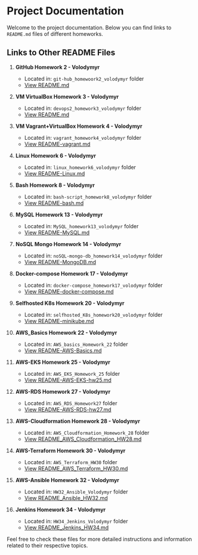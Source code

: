# Project Documentation

Welcome to the project documentation. Below you can find links to  `README.md` files of different homeworks.
## Links to Other README Files

1. **GitHub Homework 2 - Volodymyr**
    - Located in: `git-hub_homewoork2_volodymyr` folder
    - [View README.md](./git-hub_homewoork2_volodymyr/README.md)

2. **VM VirtualBox Homework 3 - Volodymyr**
    - Located in: `devops2_homework3_volodymyr` folder
    - [View README.md](./devops2_homework3_volodymyr/README.md)

3. **VM Vagrant+VirtualBox Homework 4 - Volodymyr**
   - Located in: `vagrant_homework4_volodymyr` folder
   - [View README-vagrant.md](./vagrant_homework4_volodymyr/README-vagrant.md)

4. **Linux Homework 6 - Volodymyr**
   - Located in: `linux_homework6_volodymyr` folder
   - [View README-Linux.md](./linux_homework6_volodymyr/README-Linux.md)

5. **Bash Homework 8 - Volodymyr**
   - Located in: `bash-script_homework8_volodymyr` folder
   - [View README-bash.md](./bash-script_homework8_volodymyr/README-bash.md)

6. **MySQL Homework 13 - Volodymyr**
   - Located in: `MySQL_homework13_volodymyr` folder
   - [View README-MySQL.md](./MySQL_homework13_volodymyr/README-MySQL.md)

7. **NoSQL Mongo Homework 14 - Volodymyr**
   - Located in: `noSQL-mongo-db_homework14_volodymyr` folder
   - [View README-MongoDB.md](./noSQL-mongo-db_homework14_volodymyr/README-MongoDB.md)

8. **Docker-compose Homework 17 - Volodymyr**
   - Located in: `docker-compose_homework17_volodymyr` folder
   - [View README-docker-compose.md](./docker-compose_homework17_volodymyr/README-docker-compose.md)

9. **Selfhosted K8s Homework 20 - Volodymyr**
   - Located in: `selfhosted_K8s_homework20_volodymyr` folder
   - [View README-minikube.md](./selfhosted_K8s_homework20_volodymyr/README-minikube.md)
   
10. **AWS_Basics Homework 22 - Volodymyr**
    - Located in: `AWS_basics_Homework_22` folder
    - [View README-AWS-Basics.md](./AWS_basics_Homework_22/README-AWS-Basics.md)

11. **AWS-EKS Homework 25 - Volodymyr**
    - Located in: `AWS_EKS_Homework_25` folder
    - [View README-AWS-EKS-hw25.md](./AWS_EKS_Homework_25/README-AWS-EKS-hw25.md)

12. **AWS-RDS Homework 27 - Volodymyr**
    - Located in: `AWS_RDS_Homework27` folder
    - [View README-AWS-RDS-hw27.md](./AWS_RDS_Homework27/README-AWS-RDS-hw27.md)

13. **AWS-Cloudformation Homework 28 - Volodymyr**
    - Located in: `AWS_Cloudformation_Homework_28` folder
    - [View README_AWS_Cloudformation_HW28.md](./AWS_Cloudformation_Homework_28/README_AWS_Cloudformation_HW28.md)

14. **AWS-Terraform Homework 30 - Volodymyr**
    - Located in: `AWS_Terraform_HW30` folder
    - [View README_AWS_Terraform_HW30.md](./AWS_Terraform_HW30/README_AWS_Terraform_HW30.md)

15. **AWS-Ansible Homework 32 - Volodymyr**
    - Located in: `HW32_Ansible_Volodymyr` folder
    - [View README_Ansible_HW32.md](./HW32_Ansible_Volodymyr/README_Ansible_HW32.md)

16. **Jenkins Homework 34 - Volodymyr**
    - Located in: `HW34_Jenkins_Volodymyr` folder
    - [View README_Jenkins_HW34.md](./HW34_Jenkins_Volodymyr/README_Jenkins_HW34.md)

Feel free to check these files for more detailed instructions and information related to their respective topics.
